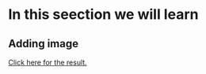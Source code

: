 # In this seection we will learn 
## Adding image
  
  <a href="https://omrichenyosef.github.io/HTML/Exercise - 6/index.html"> Click here for the result.
     </a><br />